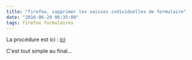 ```yaml
---
title: "firefox, supprimer les saisies individuelles de formulaire"
date: "2016-06-29 06:35:00"
tags: firefox formulaires
---
```

La procédure est ici : [ici](https://support.mozilla.org/fr/kb/controler-remplissage-automatique-formulaires#w_supprimer-les-saisies-individuelles-de-formulaire)

C'est tout simple au final...
